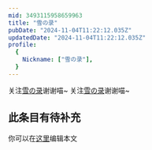 ```yaml
---
mid: 3493115958659963
title: "雪の录"
pubDate: "2024-11-04T11:22:12.035Z"
updatedDate: "2024-11-04T11:22:12.035Z"
profile:
  {
    Nickname: ["雪の录"],
  }
---
```


关注[雪の录](https://space.bilibili.com/3493115958659963)谢谢喵~ 关注[雪の录](https://space.bilibili.com/3493115958659963)谢谢喵~

## 此条目有待补充
你可以在[这里](https://github.com/Yuhanawa/VTuber.ICU-Content/edit/master/v/雪の录/index.md)编辑本文
